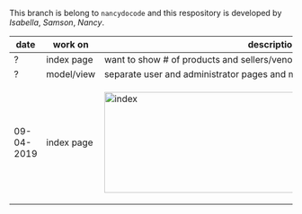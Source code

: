 This branch is belong to `nancydocode` and this respository is developed by _Isabella_, _Samson_, _Nancy_.

 


date       | work on    | description
-----------|------------|---------------
?          | index page | want to show # of products and sellers/venodrs
?          | model/view | separate user and administrator pages and make login page 
09-04-2019 | index page | <p><img src="https://user-images.githubusercontent.com/30683150/64276746-aa9a9b80-cf16-11e9-87c5-0c657a42497a.png" alt="index" width="600" height="180"></p>   



        
